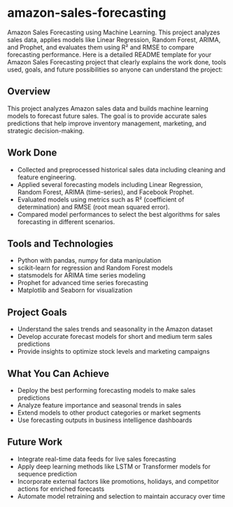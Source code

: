 # amazon-sales-forecasting
Amazon Sales Forecasting using Machine Learning. This project analyzes sales data, applies models like Linear Regression, Random Forest, ARIMA, and Prophet, and evaluates them using R² and RMSE to compare forecasting performance.
Here is a detailed README template for your Amazon Sales Forecasting project that clearly explains the work done, tools used, goals, and future possibilities so anyone can understand the project:



## Overview  
This project analyzes Amazon sales data and builds machine learning models to forecast future sales. The goal is to provide accurate sales predictions that help improve inventory management, marketing, and strategic decision-making.

## Work Done  
- Collected and preprocessed historical sales data including cleaning and feature engineering.  
- Applied several forecasting models including Linear Regression, Random Forest, ARIMA (time-series), and Facebook Prophet.  
- Evaluated models using metrics such as R² (coefficient of determination) and RMSE (root mean squared error).  
- Compared model performances to select the best algorithms for sales forecasting in different scenarios.

## Tools and Technologies  
- Python with pandas, numpy for data manipulation  
- scikit-learn for regression and Random Forest models  
- statsmodels for ARIMA time series modeling  
- Prophet for advanced time series forecasting  
- Matplotlib and Seaborn for visualization

## Project Goals  
- Understand the sales trends and seasonality in the Amazon dataset  
- Develop accurate forecast models for short and medium term sales predictions  
- Provide insights to optimize stock levels and marketing campaigns

## What You Can Achieve  
- Deploy the best performing forecasting models to make sales predictions  
- Analyze feature importance and seasonal trends in sales  
- Extend models to other product categories or market segments  
- Use forecasting outputs in business intelligence dashboards

## Future Work  
- Integrate real-time data feeds for live sales forecasting  
- Apply deep learning methods like LSTM or Transformer models for sequence prediction  
- Incorporate external factors like promotions, holidays, and competitor actions for enriched forecasts  
- Automate model retraining and selection to maintain accuracy over time  


